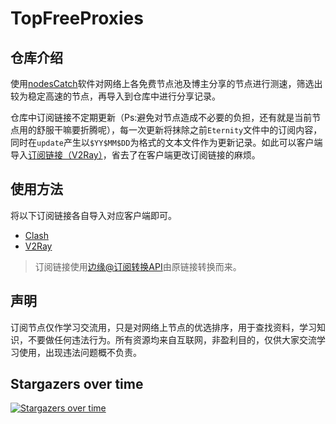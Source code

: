 # TopFreeProxies

## 仓库介绍

使用[nodesCatch](https://buliang0.tk/archives/40.html)软件对网络上各免费节点池及博主分享的节点进行测速，筛选出较为稳定高速的节点，再导入到仓库中进行分享记录。

仓库中订阅链接不定期更新（Ps:避免对节点造成不必要的负担，还有就是当前节点用的舒服干嘛要折腾呢），每一次更新将抹除之前`Eternity`文件中的订阅内容，同时在`update`产生以`$YY$MM$DD`为格式的文本文件作为更新记录。如此可以客户端导入[订阅链接（V2Ray）](https://raw.githubusercontent.com/alanbobs999/TopFreeProxies/main/Eternity)，省去了在客户端更改订阅链接的麻烦。

## 使用方法

将以下订阅链接各自导入对应客户端即可。

- [Clash](https://suo.yt/CbVWL86)
- [V2Ray](https://suo.yt/LhgZbbf)

>订阅链接使用[边缘@订阅转换API](https://bianyuan.xyz/)由原链接转换而来。

## 声明

订阅节点仅作学习交流用，只是对网络上节点的优选排序，用于查找资料，学习知识，不要做任何违法行为。所有资源均来自互联网，非盈利目的，仅供大家交流学习使用，出现违法问题概不负责。


## Stargazers over time

[![Stargazers over time](https://starchart.cc/alanbobs999/TopFreeProxies.svg)](https://starchart.cc/alanbobs999/TopFreeProxies)
